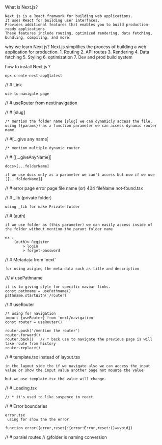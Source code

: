 What is Next.js?

    Next js is a React framwork for building web applications.
    It uses React for building user interfaces.
    Provides additional features that enables you to build production-ready applications
    These features include routing, optimized rendering, data fetching, bundling, compiling, and more.

why we learn Next js? 
    Next.js simplifies the process of building a web application for production.
    1. Routing
    2. API routes
    3. Rendering
    4. Data fetching
    5. Styling
    6. optimization
    7. Dev and prod build system


how to install Next js ?

    npx create-next-app@latest


// # Link 

    use to navigate page

// # useRouter from next/navigation


// # [slug]

    /* mention the folder name [slug] we can dynamicly access the file. using ({params}) as a function parameter we can access dynamic router name.

// #[...give any name]

    /* mention multiple dynamic router

// # [[...giveAnyName]]

    docs>[...folderName]

    if we use docs only as a parameter we can't access but now if we use [[...folderName]] 


// # error page 
    error page file name (or) 404 fileName
    not-found.tsx

// # _lib  (private folder)

    using _lib for make Private folder

// # (auth)

    if we use folder as (this parameter) we can easily access inside of the folder without mention the parant folder name

    ex : 
        (auth)> Register
            > login
            > forget-password 

// # Metadata from 'next'

    for using asiging the meta data such as title and description


/// # usePathname

    it is to giving style for specific navbar links.
    const pathname = usePathname()
    pathname.startWith('/router)

// # useRouter

    /* using for navigation
    import {useRouter} from 'next/navigation'
    const router = useRouter()

    router.push('/mention the router')
    router.forward()
    router.back()   // * back use to navigate the previous page is will take route from history
    router.replace()

// # template.tsx instead of layout.tsx

    in the layout side the if we navigate also we can access the input value or show the input value another page not mounte the value

    but we use template.tsx the value will change.

// # Loading.tsx 

    // * it's used to like suspence in react

// # Error boundaries

    error.tsx
     using for show the the error

    function error({error,reset}:{error:Error,reset:()=>void})


// # paralel routes 
    // @folder is naming conversion

